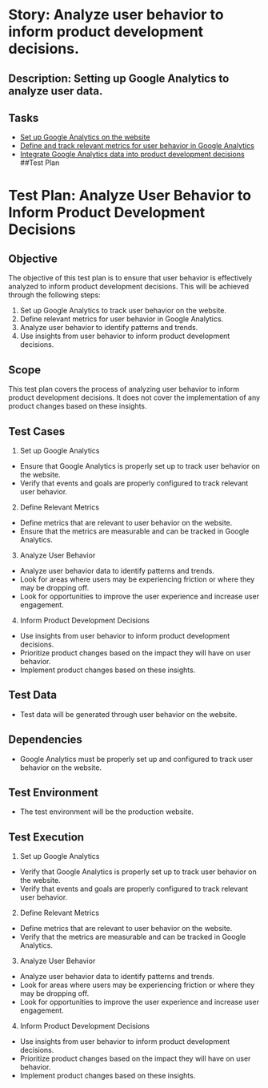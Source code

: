 # Story: Analyze user behavior to inform product development decisions.
## Description: Setting up Google Analytics to analyze user data.
## Tasks
* [Set up Google Analytics on the website](tasks/task_setup_google_analytics.md)
* [Define and track relevant metrics for user behavior in Google Analytics](tasks/task_track_metrics.md)
* [Integrate Google Analytics data into product development decisions](tasks/task_integration.md)
##Test Plan
# Test Plan: Analyze User Behavior to Inform Product Development Decisions

## Objective
The objective of this test plan is to ensure that user behavior is effectively analyzed to inform product development decisions. This will be achieved through the following steps:

1. Set up Google Analytics to track user behavior on the website.
2. Define relevant metrics for user behavior in Google Analytics.
3. Analyze user behavior to identify patterns and trends.
4. Use insights from user behavior to inform product development decisions.

## Scope
This test plan covers the process of analyzing user behavior to inform product development decisions. It does not cover the implementation of any product changes based on these insights.

## Test Cases
1. Set up Google Analytics
- Ensure that Google Analytics is properly set up to track user behavior on the website.
- Verify that events and goals are properly configured to track relevant user behavior.

2. Define Relevant Metrics
- Define metrics that are relevant to user behavior on the website.
- Ensure that the metrics are measurable and can be tracked in Google Analytics.

3. Analyze User Behavior
- Analyze user behavior data to identify patterns and trends.
- Look for areas where users may be experiencing friction or where they may be dropping off.
- Look for opportunities to improve the user experience and increase user engagement.

4. Inform Product Development Decisions
- Use insights from user behavior to inform product development decisions.
- Prioritize product changes based on the impact they will have on user behavior.
- Implement product changes based on these insights.

## Test Data
- Test data will be generated through user behavior on the website.

## Dependencies
- Google Analytics must be properly set up and configured to track user behavior on the website.

## Test Environment
- The test environment will be the production website.

## Test Execution
1. Set up Google Analytics
- Verify that Google Analytics is properly set up to track user behavior on the website.
- Verify that events and goals are properly configured to track relevant user behavior.

2. Define Relevant Metrics
- Define metrics that are relevant to user behavior on the website.
- Verify that the metrics are measurable and can be tracked in Google Analytics.

3. Analyze User Behavior
- Analyze user behavior data to identify patterns and trends.
- Look for areas where users may be experiencing friction or where they may be dropping off.
- Look for opportunities to improve the user experience and increase user engagement.

4. Inform Product Development Decisions
- Use insights from user behavior to inform product development decisions.
- Prioritize product changes based on the impact they will have on user behavior.
- Implement product changes based on these insights.
